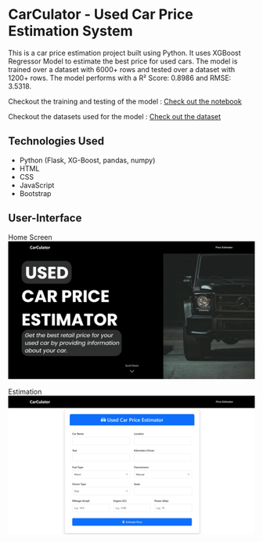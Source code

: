 # CarCulator - Used Car Price Estimation System
This is a car price estimation project built using Python. It uses XGBoost Regressor Model to estimate the best price for used cars. The model is trained over a dataset with 6000+ rows and tested over a dataset with 1200+ rows. The model performs with a R² Score: 0.8986 and RMSE: 3.5318.

Checkout the training and testing of the model : [Check out the notebook](car_estimation.ipynb)

Checkout the datasets used for the model : [Check out the dataset](dataset)



## Technologies Used
 - Python (Flask, XG-Boost, pandas, numpy)
 - HTML
 - CSS
 - JavaScript
 - Bootstrap

## User-Interface
Home Screen
![Home Screen](Screenshots/HomeScreen.JPG)

Estimation
![Estimation Form](Screenshots/EstimateForm.JPG)

